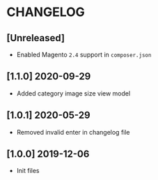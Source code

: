 # CHANGELOG

## [Unreleased]
* Enabled Magento `2.4` support in `composer.json`

## [1.1.0] 2020-09-29
* Added category image size view model

## [1.0.1] 2020-05-29
* Removed invalid enter in changelog file

## [1.0.0] 2019-12-06
* Init files
